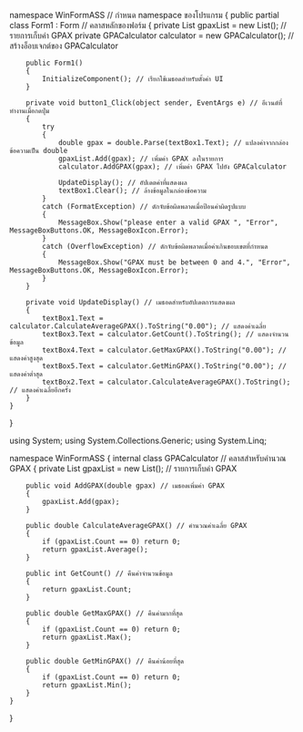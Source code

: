 namespace WinFormASS // กำหนด namespace ของโปรแกรม
{
    public partial class Form1 : Form // คลาสหลักของฟอร์ม
    {
        private List<double> gpaxList = new List<double>(); // รายการเก็บค่า GPAX
        private GPACalculator calculator = new GPACalculator(); // สร้างอ็อบเจกต์ของ GPACalculator
        
        public Form1()
        {
            InitializeComponent(); // เรียกใช้เมธอดสำหรับตั้งค่า UI
        }

        private void button1_Click(object sender, EventArgs e) // อีเวนต์ที่ทำงานเมื่อกดปุ่ม
        {
            try
            {
                double gpax = double.Parse(textBox1.Text); // แปลงค่าจากกล่องข้อความเป็น double
                gpaxList.Add(gpax); // เพิ่มค่า GPAX ลงในรายการ
                calculator.AddGPAX(gpax); // เพิ่มค่า GPAX ไปยัง GPACalculator

                UpdateDisplay(); // อัปเดตค่าที่แสดงผล
                textBox1.Clear(); // ล้างข้อมูลในกล่องข้อความ
            }
            catch (FormatException) // ดักจับข้อผิดพลาดเมื่อป้อนค่าผิดรูปแบบ
            {
                MessageBox.Show("please enter a valid GPAX ", "Error", MessageBoxButtons.OK, MessageBoxIcon.Error);
            }
            catch (OverflowException) // ดักจับข้อผิดพลาดเมื่อค่าเกินขอบเขตที่กำหนด
            {
                MessageBox.Show("GPAX must be between 0 and 4.", "Error", MessageBoxButtons.OK, MessageBoxIcon.Error);
            }
        }

        private void UpdateDisplay() // เมธอดสำหรับอัปเดตการแสดงผล
        {
            textBox1.Text = calculator.CalculateAverageGPAX().ToString("0.00"); // แสดงค่าเฉลี่ย
            textBox3.Text = calculator.GetCount().ToString(); // แสดงจำนวนข้อมูล
            textBox4.Text = calculator.GetMaxGPAX().ToString("0.00"); // แสดงค่าสูงสุด
            textBox5.Text = calculator.GetMinGPAX().ToString("0.00"); // แสดงค่าต่ำสุด
            textBox2.Text = calculator.CalculateAverageGPAX().ToString(); // แสดงค่าเฉลี่ยอีกครั้ง
        }
    }
}

using System;
using System.Collections.Generic;
using System.Linq;

namespace WinFormASS
{
    internal class GPACalculator // คลาสสำหรับคำนวณ GPAX
    {
        private List<double> gpaxList = new List<double>(); // รายการเก็บค่า GPAX

        public void AddGPAX(double gpax) // เมธอดเพิ่มค่า GPAX
        {
            gpaxList.Add(gpax);
        }

        public double CalculateAverageGPAX() // คำนวณค่าเฉลี่ย GPAX
        {
            if (gpaxList.Count == 0) return 0;
            return gpaxList.Average();
        }

        public int GetCount() // คืนค่าจำนวนข้อมูล
        {
            return gpaxList.Count;
        }

        public double GetMaxGPAX() // คืนค่ามากที่สุด
        {
            if (gpaxList.Count == 0) return 0;
            return gpaxList.Max();
        }

        public double GetMinGPAX() // คืนค่าน้อยที่สุด
        {
            if (gpaxList.Count == 0) return 0;
            return gpaxList.Min();
        }
    }
}
